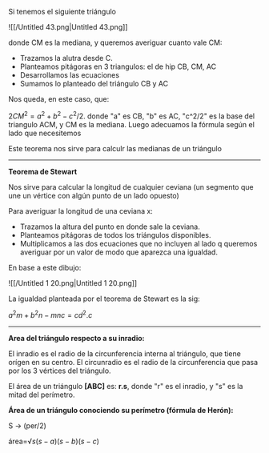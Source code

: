 Si tenemos el siguiente triángulo

![[/Untitled 43.png|Untitled 43.png]]

donde CM es la mediana, y queremos averiguar cuanto vale CM:

- Trazamos la alutra desde C.
- Planteamos pitágoras en 3 triangulos: el de hip CB, CM, AC
- Desarrollamos las ecuaciones
- Sumamos lo planteado del triángulo CB y AC

Nos queda, en este caso, que:

$2CM^2=a^2+b^2-c^2/2$﻿. donde "a" es CB, "b" es AC, "c^2/2" es la base del triangulo ACM, y CM es la mediana. Luego adecuamos la fórmula según el lado que necesitemos

Este teorema nos sirve para calculr las medianas de un triángulo

---

**Teorema de Stewart**

Nos sirve para calcular la longitud de cualquier ceviana (un segmento que une un vértice con algún punto de un lado opuesto)

Para averiguar la longitud de una ceviana x:

- Trazamos la altura del punto en donde sale la ceviana.
- Planteamos pitágoras de todos los triángulos disponibles.
- Multiplicamos a las dos ecuaciones que no incluyen al lado q queremos averiguar por un valor de modo que aparezca una igualdad.

En base a este dibujo:

![[/Untitled 1 20.png|Untitled 1 20.png]]

La igualdad planteada por el teorema de Stewart es la sig:

$a^2m+b^2n-mnc=cd^2.c$﻿

---

**Area del triángulo respecto a su inradio:**

El inradio es el radio de la circunferencia interna al triángulo, que tiene orígen en su centro. El circunradio es el radio de la circunferencia que pasa por los 3 vértices del triángulo.

El área de un triángulo **[ABC]** es: **r.s**, donde "r" es el inradio, y "s" es la mitad del perímetro.

**Área de un triángulo conociendo su perímetro (fórmula de Herón):**

S → (per/2)

área=$√s(s-a)(s-b)(s-c)$
